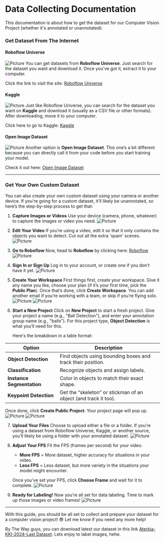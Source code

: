 

# Data Collecting Documentation

This documentation is about how to get the dataset for our Computer Vision Project (whether it's annotated or unannotated):

### Get Dataset From The Internet

#### Roboflow Universe
![Picture](Data-Collect.png)
You can get datasets from **Roboflow Universe**. Just search for the dataset you want and download it. Once you've got it, extract it to your computer.

Click the link to visit the site: [Roboflow Universe](https://universe.roboflow.com/)

#### Kaggle
![Picture](Kaggle.png)
Just like Roboflow Universe, you can search for the dataset you want on **Kaggle** and download it (usually as a CSV file or other formats). After downloading, move it to your computer.

Click here to go to Kaggle: [Kaggle](https://www.kaggle.com/)

#### Open Image Dataset
![Picture](Open-Image.png)
Another option is **Open Image Dataset**. This one’s a bit different because you can directly call it from your code before you start training your model.

Check it out here: [Open Image Dataset](https://storage.googleapis.com/openimages/web/index.html)

---

### Get Your Own Custom Dataset
You can also create your own custom dataset using your camera or another device. If you're going for a custom dataset, it’ll likely be unannotated, so here’s the step-by-step process to get that:

1. **Capture Images or Videos**
   Use your device (camera, phone, whatever) to capture the images or video you need. 
   ![Picture](Video.png)

2. **Edit Your Video**
   If you’re using a video, edit it so that it only contains the objects you want to detect. Cut out all the extra 'spam' scenes.
   ![Picture](Premier.png)

3. **Go to Roboflow**
   Now, head to **Roboflow** by clicking here: [Roboflow](https://roboflow.com/)
   ![Picture](Roboflow.png)

4. **Sign In or Sign Up**
   Log in to your account, or create one if you don’t have it yet.
   ![Picture](Login.png)

5. **Create Your Workspace**
   First things first, create your workspace. Give it any name you like, choose your plan (if it’s your first time, pick the **Public Plan**). Once that’s done, click **Create Workspace**. You can add another email if you’re working with a team, or skip if you’re flying solo.
   ![Picture](Workspace.png) ![Picture](Invite.png)

6. **Start a New Project**
   Click on **New Project** to start a fresh project. Give your project a name (e.g., "Ball Detection"), and enter your annotation group name (e.g., "balls"). For this project type, **Object Detection** is what you’ll need for this.
   
   Here's the breakdown in a table format:

| **Option**             | **Description**                                                     |
|------------------------|---------------------------------------------------------------------|
| **Object Detection**    | Find objects using bounding boxes and track their position.        |
| **Classification**      | Recognize objects and assign labels.                               |
| **Instance Segmentation** | Color in objects to match their exact shape.                        |
| **Keypoint Detection**  | Get the “skeleton” or stickman of an object (and track it too).    |

   Once done, click **Create Public Project**. Your project page will pop up.
   ![Picture](NewProject.png) ![Picture](Project.png)

7. **Upload Your Files**
   Choose to upload either a file or a folder. If you’re using a dataset from Roboflow Universe, Kaggle, or another source, you’ll likely be using a folder with your annotated dataset.
   ![Picture](Upload.png)

8. **Adjust Your FPS**
   Fit the FPS (frames per second) for your video. 
   - **More FPS** = More dataset, higher accuracy for situations in your video.
   - **Less FPS** = Less dataset, but more variety in the situations your model might encounter.
   
   Once you've set your FPS, click **Choose Frame** and wait for it to complete.
   ![Picture](FPS.png)

9. **Ready for Labeling!**
   Now you’re all set for data labeling. Time to mark up those images or video frames!
   ![Picture](Prepare.png)

---

With this guide, you should be all set to collect and prepare your dataset for a computer vision project! 😎 Let me know if you need any more help!

By The Way guys, you can download latest our dataset in this link [Aterkia-KKI-2024-Last Dataset](https://app.roboflow.com/aterkia-2024/ball_detection-3p0tu/7). Lets enjoy to label images, hehe. 